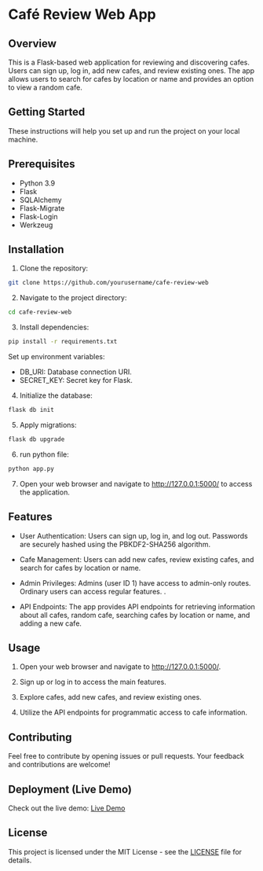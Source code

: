 # Café Review Web App

## Overview

This is a Flask-based web application for reviewing and discovering cafes. Users can sign up, log in, add new cafes, and review existing ones. The app allows users to search for cafes by location or name and provides an option to view a random cafe.

## Getting Started

These instructions will help you set up and run the project on your local machine.

## Prerequisites

- Python 3.9
- Flask
- SQLAlchemy
- Flask-Migrate
- Flask-Login
- Werkzeug

## Installation

1. Clone the repository:

```bash
git clone https://github.com/yourusername/cafe-review-web
```

2. Navigate to the project directory:

```bash
cd cafe-review-web
```

3. Install dependencies:

```bash
pip install -r requirements.txt
```

Set up environment variables:

- DB_URI: Database connection URI.
- SECRET_KEY: Secret key for Flask.

4. Initialize the database:

```bash
flask db init
```

5. Apply migrations:

```bash
flask db upgrade
```

6. run python file:

```bash
python app.py
```

7. Open your web browser and navigate to http://127.0.0.1:5000/ to access the application.

## Features

- User Authentication: Users can sign up, log in, and log out. Passwords are securely hashed using the PBKDF2-SHA256 algorithm.

- Cafe Management: Users can add new cafes, review existing cafes, and search for cafes by location or name.

- Admin Privileges: Admins (user ID 1) have access to admin-only routes. Ordinary users can access regular features.
  .

- API Endpoints: The app provides API endpoints for retrieving information about all cafes, random cafe, searching cafes by location or name, and adding a new cafe.

## Usage

1. Open your web browser and navigate to http://127.0.0.1:5000/.

2. Sign up or log in to access the main features.

3. Explore cafes, add new cafes, and review existing ones.

4. Utilize the API endpoints for programmatic access to cafe information.

## Contributing

Feel free to contribute by opening issues or pull requests. Your feedback and contributions are welcome!

## Deployment (Live Demo)

Check out the live demo:
[Live Demo](https://cafe-db-pv9g.onrender.com)

## License

This project is licensed under the MIT License - see the [LICENSE](LICENSE) file
for details.
